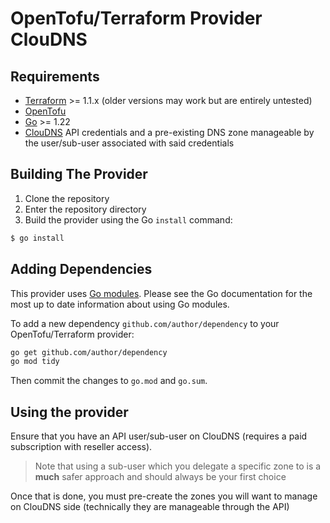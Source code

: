 # OpenTofu/Terraform Provider ClouDNS

## Requirements

- [Terraform](https://www.terraform.io/downloads.html) >= 1.1.x (older versions may work but are entirely untested)
- [OpenTofu](https://opentofu.org/docs/intro/install/)
- [Go](https://golang.org/doc/install) >= 1.22
- [ClouDNS](https://cloudns.net) API credentials and a pre-existing DNS zone manageable by the user/sub-user associated with said credentials

## Building The Provider

1. Clone the repository
2. Enter the repository directory
3. Build the provider using the Go `install` command:

```sh
$ go install
```

## Adding Dependencies

This provider uses [Go modules](https://github.com/golang/go/wiki/Modules). Please see the Go documentation for the most up to date information about using Go
modules.

To add a new dependency `github.com/author/dependency` to your OpenTofu/Terraform provider:

```sh
go get github.com/author/dependency
go mod tidy
```

Then commit the changes to `go.mod` and `go.sum`.

## Using the provider

Ensure that you have an API user/sub-user on ClouDNS (requires a paid subscription with reseller access).

> Note that using a sub-user which you delegate a specific zone to is a **much** safer approach and should always be your first choice

Once that is done, you must pre-create the zones you will want to manage on ClouDNS side (technically they are manageable through the API)

